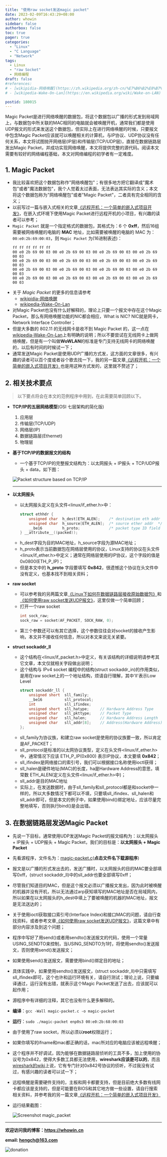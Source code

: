 ```yaml
---
title: "使用raw socket发送magic packet"
date: 2023-02-09T16:43:29+08:00
author: whowin
sidebar: false
authorbox: false
toc: true
pager: true
categories:
  - "Linux"
  - "C Language"
  - "Network"
tags:
  - Linux
  - "raw Socket"
  - 网络编程
draft: false
#references: 
# - [wikipidia-网络唤醒](https://zh.wikipedia.org/zh-cn/%E7%B6%B2%E8%B7%AF%E5%96%9A%E9%86%92)
# - [wikipedia-Wake-On-Lan](https://en.wikipedia.org/wiki/Wake-on-LAN)

postid: 180015
---
```


Magic Packet是进行网络唤醒的数据包，将这个数据包以广播的形式发到局域网上，与数据包中所关联的MAC相同的电脑就会被唤醒开机，通常我们都是使用UDP报文的形式来发送这个数据包，但实际上在进行网络唤醒的时候，只要报文中包含Magic Packet应该就可以唤醒相关的计算机，与IP协议、UDP协议没有任何关系，本文将试图抛开网络层(IP层)和传输层(TCP/UDP层)，直接在数据链路层发出Magic Packet，并成功实现网络唤醒，本文将提供完整的源代码。阅读本文需要有较好的网络编程基础，本文对网络编程的初学者有一定难度。
<!--more-->

## 1. Magic Packet
* 我比较喜欢把这个数据包称作"网络唤醒包"；有很多地方把它翻译成"魔术包"或者"魔法数据包"，我个人觉着太过表面，无法表达其实际的含义；本文将这个数据包称为"网络唤醒包"或者"Magic Packet"，二者具有完全相同的含义；
* 以前写过一篇与嵌入式相关的文章[《远程开机：一个简单的嵌入式项目开发》][article01]，在嵌入式环境下使用Magic Packet进行远程开机的小项目，有兴趣的读者可以参考；
* ```Magic Packet``` 就是一个指定格式的数据包，其格式为：6 个 **0xff**，然后16组需要被网络唤醒的电脑的 **MAC** 地址，比如需要被唤醒的电脑的 MAC 为：```00:e0:2b:69:00:03```，则 ```Magic Packet``` 为(16进制表述)：
    ```plaintext
    ff ff ff ff ff ff 
    00 e0 2b 69 00 03 00 e0 2b 69 00 03 00 e0 2b 69 00 03 00 e0 2b 69 00 03 
    00 e0 2b 69 00 03 00 e0 2b 69 00 03 00 e0 2b 69 00 03 00 e0 2b 69 00 03 
    00 e0 2b 69 00 03 00 e0 2b 69 00 03 00 e0 2b 69 00 03 00 e0 2b 69 00 03 
    00 e0 2b 69 00 03 00 e0 2b 69 00 03 00 e0 2b 69 00 03 00 e0 2b 69 00 03 
    ```
* 关于 *Magic Packet* 的更多的信息请参考
  - [wikipidia-网络唤醒][article05]
  - [wikipedia-Wake-On-Lan][article06]
* 对Magic Packet也没有什么好解释的，理论上只要一个报文中存在这个Magic Packet，那么有网络唤醒功能的NIC都会相应，What is NIC? NIC就是网卡，Network Interface Controller；
* 但是大多数的 802.11 的无线网卡是收不到 Magic Packet 的，这一点在[wikipedia-Wake-On-Lan][article06]上有明确的说明；所以不要尝试在无线网卡上做网络唤醒，但是有一个叫做**WoWLAN**的标准是专门支持无线网卡的网络唤醒的，以后有时间的时候试一下；
* 通常发送Magic Packet是使用UDP广播的方式发，这方面的文章很多，有兴趣的读者可以百个度或者谷个歌去找一下，我的另一篇文章[《远程开机：一个简单的嵌入式项目开发》][article01]也是用这种方式发的，这里就不赘述了；

## 2. 相关技术要点
> 以下要点将会在本文的范例程序中用到，在此需要简单回顾以下。

* **TCP/IP的五层网络模型**(OSI 七层架构的简化版)
  1. 应用层
  2. 传输层(TCP/UDP)
  3. 网络层(IP)
  4. 数据链路层(Ethernet)
  5. 物理层

* **基于TCP/IP的数据报文的结构**
  - 一个基于TCP/IP的完整报文结构为：以太网报头 + IP报头 + TCP/UDP报头 + data，如下图：
  
  ![Packet structure based on TCP/IP][img01]

  -------------

* **以太网报头**
  - 以太网报头定义在头文件<linux/if_ether.h>中：
    ```C
    struct ethhdr {
        unsigned char  h_dest[ETH_ALEN];    /* destination eth addr  */
        unsigned char  h_source[ETH_ALEN];  /* source ether addr  */
        __be16         h_proto;             /* packet type ID field  */
    } __attribute__((packed));
    ```
  - h_dest字段为目的MAC地址，h_source字段为源MAC地址；
  - h_proto表示当前数据包在网络层使用的协议，Linux支持的协议在头文件<linux/if_ether.h>中定义；通常在网络层使用的IP协议，这个字段的值是0x0800(ETH_P_IP)；
  - 但是本文中的 **h_proto** 字段要填写 **0x842**，很遗憾这个协议在头文件中没有定义，也基本找不到相关资料；

* **raw socket**
  - 可以参考我的另两篇文章[《Linux下如何在数据链路层接收原始数据包》][article02]和[《如何使用raw socket发送UDP报文》][article03]，这里仅做一个简单回顾；
  - 打开一个raw socket
    ```C
    int sock_raw;
    sock_raw = socket(AF_PACKET, SOCK_RAW, 0);
    ```
  - 第三个参数还可以有其它选择，这个参数往往会对socket的接收产生影响，本文并不接收任何信息，所以对本文来说无关紧要。

* **struct sockaddr_ll**
  - 这个结构在<linux/if_packet.h>中定义，有关该结构的详细说明请参考其它文章，本文仅就相关字段做出说明；
  - 这个结构与 IPv4 socket 编程中的结构(struct sockaddr_in)的作用类似，是用在raw socket上的一个地址结构，烦请自行理解，其中'll'表示Low Level
    ```C
    struct sockaddr_ll {
        unsigned short  sll_family;
        __be16          sll_protocol;
        int             sll_ifindex;
        unsigned short  sll_hatype;     // Hardware Address Type
        unsigned char   sll_pkttype;    // Packet Type
        unsigned char   sll_halen;      // Hardware Address Length
        unsigned char   sll_addr[8];    // Address(Hardware Address)
    };
    ```
  - sll_family为协议族，和建立raw socket是使用的协议族要一致，所以肯定是AF_PACKET；
  - sll_protocol是标准的以太网协议类型，定义在头文件<linux/if_ether.h>中，通常情况下应该 ETH_P_IP(0x800) 表示IP协议，本文要填 **0x842**；
  - sll_ifindex是网络接口的索引号，我们可以根据接口名称使用ioctl获得；
  - sll_halen是硬件地址(MAC)的长度，ha是Hardware Address的意思，填常数 ETH_ALEN(定义在头文件<linux/if_ether.h>中)；
  - sll_addr是目的MAC地址
  - 实际上，在发送数据时，由于sll_family和sll_protocol都是和socket中一样的，所以大多数情况下都可以不填，只要填sll_ifindex、sll_halen和sll_addr即可，但是本文的例子中，如果使用bind()绑定地址，应该尽量完整地填写，否则执行bind()是会出错。

## 3. 在数据链路层发送Magic Packet
* 先说一下目标，通常使用UDP发送Magic Packet的报文结构为：以太网报头 + IP报头 + UDP报头 + Magic Packet，我们的目标是：**以太网报头 + Magic Packet**
* 先看源程序，文件名为：[magic-packet.c][src01](**点击文件名下载源程序**)

* 报文是以广播的形式发出去的，发送广播时，以太网报头的目的MAC要全部填写0xff，(struct sockaddr_ll)中的sll_addr也要全部填写0xff；
* 尽管我们知道目的MAC，但是这个报文必须以广播报文发出，因为此时被唤醒的机器并没有开机，所以无法通过arp获知填写的MAC地址是否在局域网内，所以如果在以太网报头的h_dest中填上了要被唤醒的机器的MAC地址，报文是无法送达的；
* 关于使用ioctl获取接口索引号(Interface Index)和接口MAC的问题，请自行查找资料，或者参考文章[《如何使用raw socket发送UDP报文》][article03]，这篇文章中有部分内容涉及到这个问题；
* 程序中写好了用send()或者用sendto()发送报文的代码，使用一个常量USING_SENDTO来控制，当USING_SENDTO为1时，将使用sendto()发送报文，否则使用send()发送报文；
* 如果使用send()发送报文，需要使用bind()绑定目的地址；
* 具体实践中，如果使用sendto()发送报文，(struct sockaddr_ll)中只需填写sll_ifindex即可，这个也许和运行环境有关，请自行测试；理论上说，只要编译通过，运行没有出错，就表示这个Magic Packet发送了出去，应该就可以起作用；
* 源程序中有详细的注释，其它也没有什么更多解释的。
* **编译**：```gcc -Wall magic-packet.c -o magic-packet```
* **运行**：```sudo ./magic-packet enp0s3 00:e0:2b:68:00:03```
* 由于使用了raw socket，所以必须以**root**权限运行；
* 如果你填写的ifname和mac都正确的话，mac所对应的电脑应该被远程唤醒；
* 这个程序并不好调试，因为能够在数据链路层侦听的工具不多，加上使用的协议号为0x842，使得大多数工具都无法使用，**wireshark应该是可以的**，而且[wireshark的wiki][article04]上说，它有专门针对0x842号协议的侦听，不过我没有试过，有感兴趣的读者可以试一下；
* 远程唤醒是需要硬件支持的，主板和网卡都要支持，但是目前绝大多数有线网卡都应该是支持的，但是可能要在BIOS和其它地方做一些设置，请自行搜索相关资料，并参考我的另一篇文章[《远程开机：一个简单的嵌入式项目开发》][article01]
* 运行结果截图：

  ![Screenshot magic_packet][img02]

-------------
**欢迎访问我的博客：https://whowin.cn**

**email: hengch@163.com**

![donation][img_sponsor_qrcode]

[img_sponsor_qrcode]:https://whowin.gitee.io/images/qrcode/sponsor-qrcode.png


[src01]:https://whowin.gitee.io/sourcecodes/180015/magic-packet.c

[article01]:https://whowin.gitee.io/post/blog/network/embedded/0001-wake-on-lan/
[article02]:https://whowin.gitee.io/post/blog/network/0002-link-layer-programming/
[article03]:https://whowin.gitee.io/post/blog/network/0006-send-udp-with-raw-socket/
[article04]:https://wiki.wireshark.org/WakeOnLAN
[article05]:https://zh.wikipedia.org/zh-cn/%E7%B6%B2%E8%B7%AF%E5%96%9A%E9%86%92
[article06]:https://en.wikipedia.org/wiki/Wake-on-LAN

[img01]:https://whowin.gitee.io/images/180002/sending_data_from_app_with_socket.png
[img02]:https://whowin.gitee.io/images/180015/screenshot-magic-packet.png
